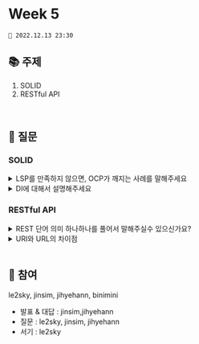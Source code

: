 # Week 5

```
📅 2022.12.13 23:30
```

## 📚 주제

1. SOLID
2. RESTful API

<br/>

## 📝 질문

### SOLID

<details>
<summary>LSP를 만족하지 않으면, OCP가 깨지는 사례를 말해주세요</summary>
<div markdown="1">

클라이언트 코드 입장에서는 상위타입을 이용할텐데, LSP를 위반하는 구현 상속이 있다면, 신뢰가 깨져서 객체가 추가될 때마다 instanceOf를 호출해줘야하기때문에, OCP가 깨짐

</div>
</details>

<details>
<summary>DI에 대해서 설명해주세요</summary>
<div markdown="1">
DI는 의존성 주입이라고 하는데, 애플리케이션이 실행될 때, 내부가 아닌 외부에서 구현 객체를 생성해서 주입해주는 것임
</div>
</details>

### RESTful API

<details>
<summary>REST 단어 의미 하나하나를 풀어서 말해주실수 있으신가요?</summary>
<div markdown="1">

representational : 자원에 대한 표현 </br>
state transfer : 페이지 이동 같은 상태 전이를 의미

<br/>

</div>
</details>

<details>
<summary>URI와 URL의 차이점</summary>
<div markdown="1">

URI는 특정 리소스를 식별하는 통합 자원 식별자(Uniform Resource Identifier)를 의미합니다. 웹 기술에서 사용하는 논리적 또는 물리적 리소스를 식별하는 고유한 문자열 시퀀스입니다. 반면 , URL은 흔히 웹 주소라고도 하며, 컴퓨터 네트워크 상에서 리소스가 어디 있는지 알려주기 위한 규약입니다. URI의 서브셋이다.

</div>
</details>

<br/>

## 👥 참여

le2sky, jinsim, jihyehann, binimini

- 발표 & 대답 : jinsim,jihyehann
- 질문 : le2sky, jinsim, jihyehann
- 서기 : le2sky
